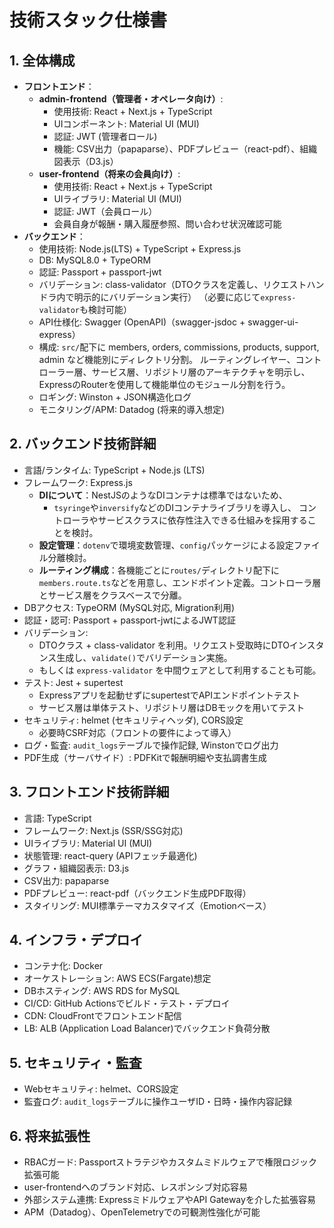 # 技術スタック仕様書

## 1. 全体構成

- **フロントエンド**：
    - **admin-frontend（管理者・オペレータ向け）**:
        - 使用技術: React + Next.js + TypeScript
        - UIコンポーネント: Material UI (MUI)
        - 認証: JWT (管理者ロール)
        - 機能: CSV出力（papaparse）、PDFプレビュー（react-pdf）、組織図表示（D3.js）
    - **user-frontend（将来の会員向け）**:
        - 使用技術: React + Next.js + TypeScript
        - UIライブラリ: Material UI (MUI)
        - 認証: JWT（会員ロール）
        - 会員自身が報酬・購入履歴参照、問い合わせ状況確認可能
- **バックエンド**：
    - 使用技術: Node.js(LTS) + TypeScript + Express.js
    - DB: MySQL8.0 + TypeORM
    - 認証: Passport + passport-jwt
    - バリデーション: class-validator（DTOクラスを定義し、リクエストハンドラ内で明示的にバリデーション実行）
    （必要に応じて`express-validator`も検討可能）
    - API仕様化: Swagger (OpenAPI)（swagger-jsdoc + swagger-ui-express）
    - 構成: `src/`配下に members, orders, commissions, products, support, admin など機能別にディレクトリ分割。
    ルーティングレイヤー、コントローラー層、サービス層、リポジトリ層のアーキテクチャを明示し、ExpressのRouterを使用して機能単位のモジュール分割を行う。
    - ロギング: Winston + JSON構造化ログ
    - モニタリング/APM: Datadog (将来的導入想定)

## 2. バックエンド技術詳細

- 言語/ランタイム: TypeScript + Node.js (LTS)
- フレームワーク: Express.js
    - **DIについて**：NestJSのようなDIコンテナは標準ではないため、
        - `tsyringe`や`inversify`などのDIコンテナライブラリを導入し、
        コントローラやサービスクラスに依存性注入できる仕組みを採用することを検討。
    - **設定管理**：`dotenv`で環境変数管理、`config`パッケージによる設定ファイル分離検討。
    - **ルーティング構成**：各機能ごとに`routes/`ディレクトリ配下に`members.route.ts`などを用意し、エンドポイント定義。コントローラ層とサービス層をクラスベースで分離。
- DBアクセス: TypeORM (MySQL対応, Migration利用)
- 認証・認可: Passport + passport-jwtによるJWT認証
- バリデーション:
    - DTOクラス + class-validator を利用。リクエスト受取時にDTOインスタンス生成し、`validate()`でバリデーション実施。
    - もしくは `express-validator` を中間ウェアとして利用することも可能。
- テスト: Jest + supertest
    - Expressアプリを起動せずにsupertestでAPIエンドポイントテスト
    - サービス層は単体テスト、リポジトリ層はDBモックを用いてテスト
- セキュリティ: helmet (セキュリティヘッダ), CORS設定
    - 必要時CSRF対応（フロントの要件によって導入）
- ログ・監査: `audit_logs`テーブルで操作記録, Winstonでログ出力
- PDF生成（サーバサイド）: PDFKitで報酬明細や支払調書生成

## 3. フロントエンド技術詳細

- 言語: TypeScript
- フレームワーク: Next.js (SSR/SSG対応)
- UIライブラリ: Material UI (MUI)
- 状態管理: react-query (APIフェッチ最適化)
- グラフ・組織図表示: D3.js
- CSV出力: papaparse
- PDFプレビュー: react-pdf（バックエンド生成PDF取得）
- スタイリング: MUI標準テーマカスタマイズ（Emotionベース）

## 4. インフラ・デプロイ

- コンテナ化: Docker
- オーケストレーション: AWS ECS(Fargate)想定
- DBホスティング: AWS RDS for MySQL
- CI/CD: GitHub Actionsでビルド・テスト・デプロイ
- CDN: CloudFrontでフロントエンド配信
- LB: ALB (Application Load Balancer)でバックエンド負荷分散

## 5. セキュリティ・監査

- Webセキュリティ: helmet、CORS設定
- 監査ログ: `audit_logs`テーブルに操作ユーザID・日時・操作内容記録

## 6. 将来拡張性

- RBACガード: Passportストラテジやカスタムミドルウェアで権限ロジック拡張可能
- user-frontendへのブランド対応、レスポンシブ対応容易
- 外部システム連携: ExpressミドルウェアやAPI Gatewayを介した拡張容易
- APM（Datadog）、OpenTelemetryでの可観測性強化が可能